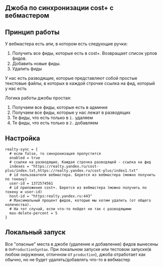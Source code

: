 ## Джоба по синхронизации cost+ с вебмастером

## Принцип работы 
У вебмастера есть апи, в котором есть следующие ручки:
1. Получить все фиды, которые есть в cost+. Возвращает список урлов фидов.
2. Добавить новые фиды.
3. Удалить фиды

У нас есть разводящие, которые представляют собой простые текстовые файлы,
в которых в каждой строчке ссылка на фид, который у нас есть

Логика работы джобы простая: 
1. Получаем все фиды, которые есть в админке 
2. Получаем все фиды, которые у нас лежат в разводящих
3. Те фиды, что есть только в `1.` удаляем
4. Те фиды, что есть только в `2.` добавляем


## Настройка

```hocon
realty-sync = {
  # если false, то синхронизация пропустится 
  enabled = true 
  # ссылки на разводящие. Каждая строчка разводящей - ссылка на фид
  indexes = "https://realty.yandex.ru/cost-plus/index.txt,https://realty.yandex.ru/cost-plus/index1.txt"
  # id пользователя вебмастера. Берется из вебмастера (можно получить по токену)
  user-id = 1372574561
  # id приложения cost+. Берется из вебмастера (можно получить по токену и user-id)
  host-id = "https:realty.yandex.ru:443"
  # Максимальный процент фидов, которые мы хотим удалить (от общего количества).
  # На тот случай, если что-то пойдет не так с разводящими
  max-delete-percent = 5
}
```

## Локальный запуск

Все "опасные" места в джобе (удаление и добавление) фидов вынесены в `OnProductionSyntax`. 
При локальном запуске или тестовом запуске(в любом окружении, отличном от `production`), джоба отработает как обычно,
но не будет удалять/добавлять что-то в вебмастер
